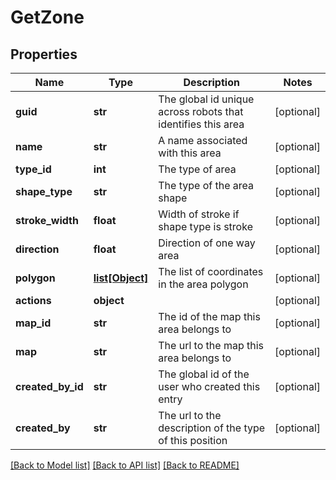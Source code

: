 # GetZone

## Properties
Name | Type | Description | Notes
------------ | ------------- | ------------- | -------------
**guid** | **str** | The global id unique across robots that identifies this area | [optional] 
**name** | **str** | A name associated with this area | [optional] 
**type_id** | **int** | The type of area | [optional] 
**shape_type** | **str** | The type of the area shape | [optional] 
**stroke_width** | **float** | Width of stroke if shape type is stroke | [optional] 
**direction** | **float** | Direction of one way area | [optional] 
**polygon** | [**list[Object]**](.md) | The list of coordinates in the area polygon | [optional] 
**actions** | **object** |  | [optional] 
**map_id** | **str** | The id of the map this area belongs to | [optional] 
**map** | **str** | The url to the map this area belongs to | [optional] 
**created_by_id** | **str** | The global id of the user who created this entry | [optional] 
**created_by** | **str** | The url to the description of the type of this position | [optional] 

[[Back to Model list]](../README.md#documentation-for-models) [[Back to API list]](../README.md#documentation-for-api-endpoints) [[Back to README]](../README.md)


